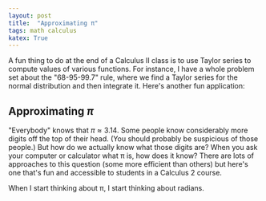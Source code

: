 ```yaml
---
layout: post
title:  "Approximating π"
tags: math calculus
katex: True
---
```


A fun thing to do at the end of a Calculus II class is to use Taylor series to compute values of various functions. For instance, I have a whole problem set about the "68-95-99.7" rule, where we find a Taylor series for the normal distribution and then integrate it. Here's another fun application:

## Approximating $\pi$

"Everybody" knows that $\pi \approx 3.14$. Some people know considerably more digits off the top of their head. (You should probably be suspicious of those people.) But how do we actually know what those digits are? When you ask your computer or calculator what π is, how does it know? There are lots of approaches to this question (some more efficient than others) but here's one that's fun and accessible to students in a Calculus 2 course.

When I start thinking about π, I start thinking about radians.